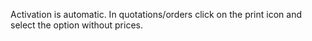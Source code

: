 Activation is automatic. In quotations/orders click on the print icon
and select the option without prices.
